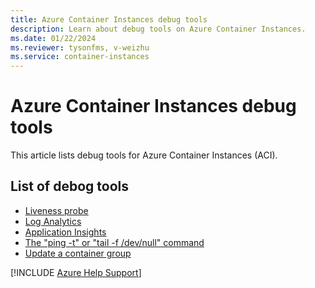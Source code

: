 ```yaml
---
title: Azure Container Instances debug tools
description: Learn about debug tools on Azure Container Instances.
ms.date: 01/22/2024
ms.reviewer: tysonfms, v-weizhu
ms.service: container-instances
---
```

# Azure Container Instances debug tools

This article lists debug tools for Azure Container Instances (ACI).

## List of debog tools

- [Liveness probe](/azure/container-instances/container-instances-liveness-probe)
- [Log Analytics](/azure/container-instances/container-instances-log-analytics)
- [Application Insights](/azure/azure-monitor/app/api-custom-events-metrics)
- [The "ping -t" or "tail -f /dev/null" command](/azure/container-instances/container-instances-troubleshooting#container-continually-exits-and-restarts-no-long-running-process)
- [Update a container group](/azure/container-instances/container-instances-update)


[!INCLUDE [Azure Help Support](../../includes/azure-help-support.md)]